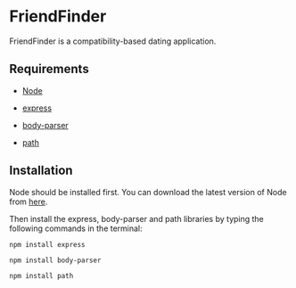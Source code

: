 # FriendFinder

FriendFinder is a compatibility-based dating application.

## Requirements

- [Node](https://nodejs.org/)

- [express](http://expressjs.com/)

- [body-parser](https://www.npmjs.com/package/body-parser)

- [path](https://www.npmjs.com/package/path)

## Installation

Node should be installed first. You can download the latest version of Node from [here](https://nodejs.org/).

Then install the express, body-parser and path libraries by typing the following commands in the terminal:

`npm install express`

`npm install body-parser`

`npm install path`
